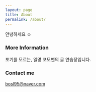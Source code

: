 ```yaml
---
layout: page
title: About
permalink: /about/
---
```


안녕하세요 ☺

### More Information

포기를 모르는, 일명 포모맨의 글 연습장입니다.

### Contact me

[bosl95@naver.com](mailto:bosl95@naver.com)

